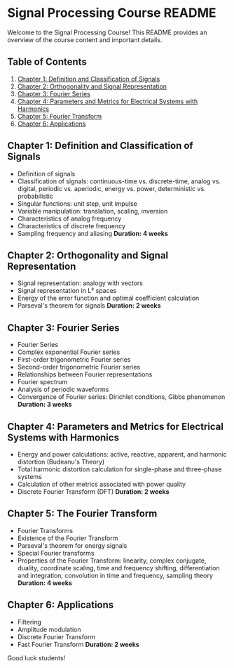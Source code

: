 # Signal Processing Course README

Welcome to the Signal Processing Course! This README provides an overview of the course content and important details.

## Table of Contents
1. [Chapter 1: Definition and Classification of Signals](#chapter-1-definition-and-classification-of-signals)
2. [Chapter 2: Orthogonality and Signal Representation](#chapter-2-orthogonality-and-signal-representation)
3. [Chapter 3: Fourier Series](#chapter-3-fourier-series)
4. [Chapter 4: Parameters and Metrics for Electrical Systems with Harmonics](#chapter-4-parameters-and-metrics-for-electrical-systems-with-harmonics)
5. [Chapter 5: Fourier Transform](#chapter-5-fourier-transform)
6. [Chapter 6: Applications](#chapter-6-applications)

## Chapter 1: Definition and Classification of Signals
- Definition of signals
- Classification of signals: continuous-time vs. discrete-time, analog vs. digital, periodic vs. aperiodic, energy vs. power, deterministic vs. probabilistic
- Singular functions: unit step, unit impulse
- Variable manipulation: translation, scaling, inversion
- Characteristics of analog frequency
- Characteristics of discrete frequency
- Sampling frequency and aliasing
**Duration: 4 weeks**

## Chapter 2: Orthogonality and Signal Representation
- Signal representation: analogy with vectors
- Signal representation in L² spaces
- Energy of the error function and optimal coefficient calculation
- Parseval's theorem for signals
**Duration: 2 weeks**

## Chapter 3: Fourier Series
- Fourier Series
- Complex exponential Fourier series
- First-order trigonometric Fourier series
- Second-order trigonometric Fourier series
- Relationships between Fourier representations
- Fourier spectrum
- Analysis of periodic waveforms
- Convergence of Fourier series: Dirichlet conditions, Gibbs phenomenon
**Duration: 3 weeks**

## Chapter 4: Parameters and Metrics for Electrical Systems with Harmonics
- Energy and power calculations: active, reactive, apparent, and harmonic distortion (Budeanu's Theory)
- Total harmonic distortion calculation for single-phase and three-phase systems
- Calculation of other metrics associated with power quality
- Discrete Fourier Transform (DFT)
**Duration: 2 weeks**

## Chapter 5: The Fourier Transform
- Fourier Transforms
- Existence of the Fourier Transform
- Parseval's theorem for energy signals
- Special Fourier transforms
- Properties of the Fourier Transform: linearity, complex conjugate, duality, coordinate scaling, time and frequency shifting, differentiation and integration, convolution in time and frequency, sampling theory
**Duration: 4 weeks**

## Chapter 6: Applications
- Filtering
- Amplitude modulation
- Discrete Fourier Transform
- Fast Fourier Transform
**Duration: 2 weeks**

Good luck students!
